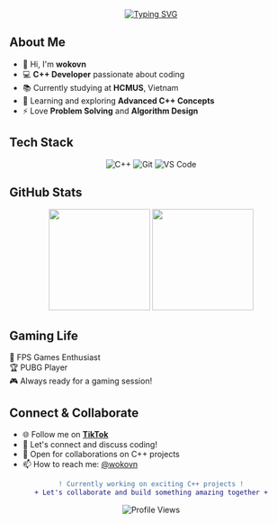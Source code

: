 <div align="center">
  <a href="https://git.io/typing-svg"><img src="https://readme-typing-svg.demolab.com?font=Fira+Code&pause=1000&color=00F7F7&center=true&vCenter=true&width=435&lines=Welcome+to+my+GitHub!+%F0%9F%91%8B;C%2B%2B+Developer+%F0%9F%92%BB;HCMUS+Student+%F0%9F%8E%93;Gaming+Enthusiast+%F0%9F%8E%AE" alt="Typing SVG" /></a>
</div>

## About Me
- 👋 Hi, I'm **wokovn**
- 💻 **C++ Developer** passionate about coding
- 📚 Currently studying at **HCMUS**, Vietnam
- 🌱 Learning and exploring **Advanced C++ Concepts**
- ⚡ Love **Problem Solving** and **Algorithm Design**

## Tech Stack

<div align="center">

![C++](https://img.shields.io/badge/C++-00599C?style=flat-square&logo=c%2B%2B&logoColor=white)
![Git](https://img.shields.io/badge/Git-F05032?style=flat-square&logo=git&logoColor=white)
![VS Code](https://img.shields.io/badge/VS_Code-007ACC?style=flat-square&logo=visual-studio-code&logoColor=white)

</div>

## GitHub Stats

<div align="center">
  <img height="180em" src="https://github-readme-stats.vercel.app/api?username=wokovn&show_icons=true&theme=tokyonight&hide_border=true&bg_color=0D1117&title_color=00F7F7&icon_color=00F7F7"/>
  <img height="180em" src="https://github-readme-stats.vercel.app/api/top-langs/?username=wokovn&layout=compact&theme=tokyonight&hide_border=true&bg_color=0D1117&title_color=00F7F7"/>
</div>

## Gaming Life

🎯 FPS Games Enthusiast  
🏆 PUBG Player  
🎮 Always ready for a gaming session!

## Connect & Collaborate
- 🌐 Follow me on [**TikTok**](https://www.tiktok.com/@wokovn)
- 💬 Let's connect and discuss coding!
- 🤝 Open for collaborations on C++ projects
- 📫 How to reach me: [@wokovn](https://github.com/wokovn)

<div align="center">

```diff
! Currently working on exciting C++ projects !
+ Let's collaborate and build something amazing together +
```

![Profile Views](https://komarev.com/ghpvc/?username=wokovn&color=00F7F7&style=flat-square)

</div>
